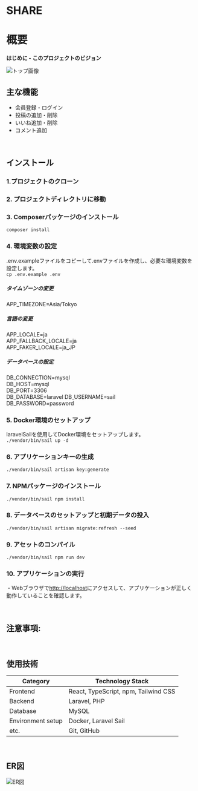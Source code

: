 # SHARE


# 概要
**はじめに - このプロジェクトのビジョン**　　


![トップ画像](https://github.com/yabe-shiori/coachtech-share/assets/142664073/3c940400-efa9-484d-a078-4edddc930338)

## 主な機能　　
- 会員登録・ログイン
- 投稿の追加・削除
- いいね追加・削除
- コメント追加

<br />

## インストール

### 1.プロジェクトのクローン  


  
### 2. プロジェクトディレクトリに移動    


### 3. Composerパッケージのインストール
`composer install`  


### 4. 環境変数の設定
.env.exampleファイルをコピーして.envファイルを作成し、必要な環境変数を設定します。  
`cp .env.example .env`  

##### タイムゾーンの変更
APP_TIMEZONE=Asia/Tokyo  

##### 言語の変更
APP_LOCALE=ja  
APP_FALLBACK_LOCALE=ja  
APP_FAKER_LOCALE=ja_JP    

##### データベースの設定
DB_CONNECTION=mysql  
DB_HOST=mysql  
DB_PORT=3306  
DB_DATABASE=laravel
DB_USERNAME=sail  
DB_PASSWORD=password    


### 5. Docker環境のセットアップ
laravelSailを使用してDocker環境をセットアップします。  
`./vendor/bin/sail up -d`  

  

### 6. アプリケーションキーの生成
`./vendor/bin/sail artisan key:generate`  

  
  
### 7. NPMパッケージのインストール
`./vendor/bin/sail npm install`  

  

### 8. データベースのセットアップと初期データの投入 
`./vendor/bin/sail artisan migrate:refresh --seed `  

  
### 9. アセットのコンパイル  
`./vendor/bin/sail npm run dev`  

  

### 10. アプリケーションの実行
・Webブラウザで[http://localhost](http://localhost)にアクセスして、アプリケーションが正しく動作していることを確認します。  

<br />  

## 注意事項: 


<br />

## 使用技術

| Category          | Technology Stack                                     |
| ----------------- | --------------------------------------------------   |
| Frontend          | React, TypeScript, npm, Tailwind CSS                                    |
| Backend           | Laravel, PHP                                         |
| Database          | MySQL                                                |
| Environment setup | Docker, Laravel Sail                                 |
| etc.              | Git, GitHub                                          |

<br />


## ER図

![ER図](https://github.com/yabe-shiori/coachtech-share/assets/142664073/dfb6b5d5-c8d5-47c9-88e5-a22885bfe839)

<br />

